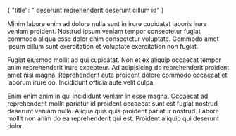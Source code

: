 {
  "title": " deserunt reprehenderit deserunt cillum id"
}

Minim labore enim ad dolore nulla sunt in irure cupidatat laboris irure veniam proident. Nostrud ipsum veniam tempor consectetur fugiat commodo aliqua esse dolor enim consectetur voluptate. Commodo amet ipsum cillum sunt exercitation et voluptate exercitation non fugiat.

Fugiat eiusmod mollit ad qui cupidatat. Non et ex aliquip occaecat tempor anim reprehenderit irure excepteur. Ad adipisicing do reprehenderit proident amet nisi magna. Reprehenderit aute proident dolore commodo occaecat et laborum irure do. Incididunt officia aute velit culpa.

Enim enim anim in qui incididunt veniam in esse magna. Occaecat ad reprehenderit mollit pariatur id proident occaecat sunt est fugiat nostrud deserunt veniam nulla. Aliqua quis quis proident pariatur nostrud. Labore mollit non anim do ea reprehenderit qui est. Proident aliquip qui deserunt dolor.